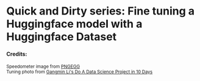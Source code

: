 # Quick and Dirty series: Fine tuning a Huggingface model with a Huggingface Dataset
#### Credits:
<sub> Speedometer image from <a href="https://www.pngegg.com/en/search?q=speedometer"> PNGEGG </a><br>
Tuning photo from <a href="https://bookdown.org/gmli64/do_a_data_science_project_in_10_days/fine-tune-models.html">Gangmin Li's Do A Data Science Project in 10 Days </a>
</sub>
